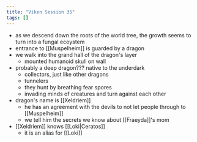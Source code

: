 ```yaml
---
title: "Viken Session 35"
tags: []
---
```


- as we descend down the roots of the world tree, the growth seems to turn into a fungal ecoystem
- entrance to [[Muspelheim]] is guarded by a dragon
- we walk into the grand hall of the dragon's layer
    - mounted humanoid skull on wall
- probably a deep dragon??? native to the underdark
    - collectors, just like other dragons
    - tunnelers
    - they hunt by breathing fear spores
    - invading minds of creatures and turn against each other
- dragon's name is [[Xeldriem]]
    - he has an agreement with the devils to not let people through to [[Muspelheim]]
    - we tell him the secrets we know about [[Fraeyda]]'s mom
- [[Xeldriem]] knows [[Loki|Ceratos]]
    - it is an alias for [[Loki]]

